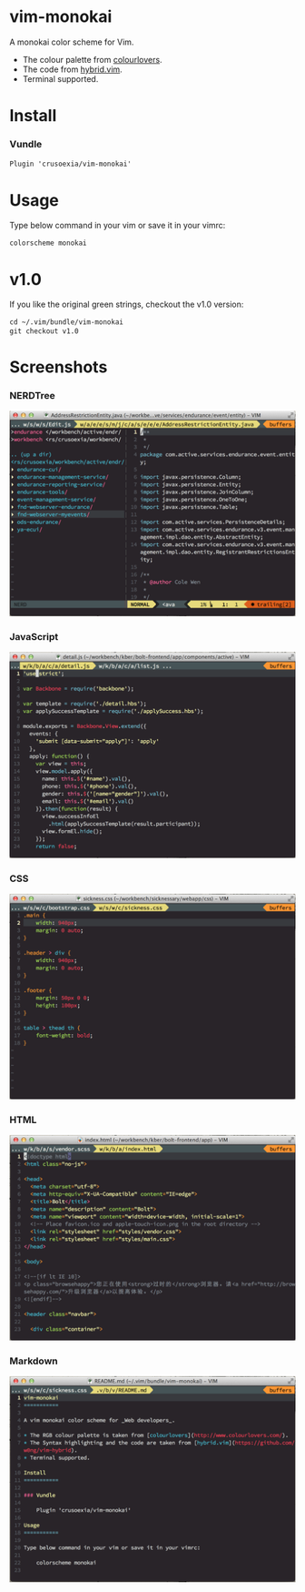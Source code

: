 vim-monokai
===========

A monokai color scheme for Vim.

* The colour palette from [colourlovers](http://www.colourlovers.com/). 
* The code from [hybrid.vim](https://github.com/w0ng/vim-hybrid).
* Terminal supported.

Install
===========

### Vundle

    Plugin 'crusoexia/vim-monokai'

Usage
===========

Type below command in your vim or save it in your vimrc:

    colorscheme monokai

v1.0
===========

If you like the original green strings, checkout the v1.0 version:

    cd ~/.vim/bundle/vim-monokai
    git checkout v1.0

Screenshots
===========

### NERDTree

![NERDTree](screenshots/NERDTree.png)

### JavaScript

![JavaScript](screenshots/javascript.png)

### CSS

![CSS](screenshots/css.png)

### HTML

![HTML](screenshots/html.png)

### Markdown

![Markdown](screenshots/markdown.png)
